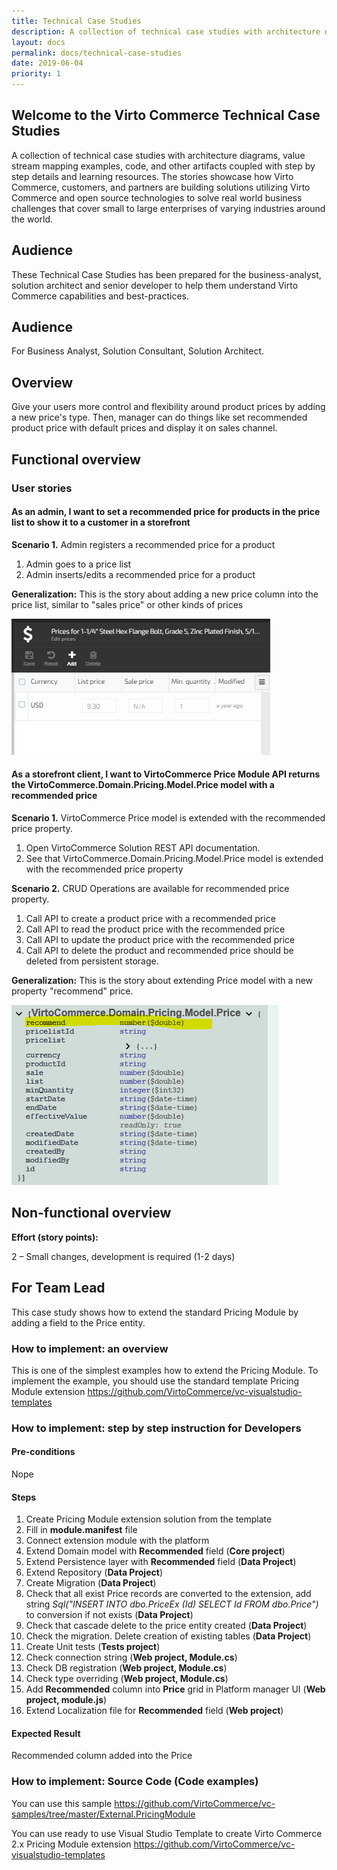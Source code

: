 ```yaml
---
title: Technical Case Studies
description: A collection of technical case studies with architecture diagrams, value stream mapping examples, code, and other artifacts coupled with step by step details and learning resources. The stories showcase how Virto Commerce, customers, and partners are building solutions utilizing Virto Commerce and open source technologies to solve real world business challenges that cover small to large enterprises of varying industries around the world.
layout: docs
permalink: docs/technical-case-studies
date: 2019-06-04
priority: 1
---
```

## Welcome to the Virto Commerce Technical Case Studies
A collection of technical case studies with architecture diagrams, value stream mapping examples, code, and other artifacts coupled with step by step details and learning resources.
The stories showcase how Virto Commerce, customers, and partners are building solutions utilizing Virto Commerce and open source technologies to solve real world business challenges that cover small to large enterprises of varying industries around the world.

## Audience
These Technical Case Studies has been prepared for the business-analyst, solution architect and senior developer to help them understand Virto Commerce capabilities and best-practices.

## Audience

For Business Analyst, Solution Consultant, Solution Architect.

## Overview
Give your users more control and flexibility around product prices by adding a new price's type. Then, manager can do things like set recommended product price with default prices and display it on sales channel.

## Functional overview

### User stories

#### As an admin, I want to set a recommended price for products in the price list to show it to a customer in a storefront

**Scenario 1.** Admin registers a recommended price for a product

1. Admin goes to a price list
1. Admin inserts/edits a recommended price for a product

**Generalization:** This is the story about adding a new price column into the price list, similar to "sales price" or other kinds of prices

![Recommended Price in Admin UI](../../assets/images/technical-case-studies/image2019-5-17_18-40-56.png)

#### As a storefront client, I want to VirtoCommerce Price Module API returns the VirtoCommerce.Domain.Pricing.Model.Price model with a recommended price

**Scenario 1.** VirtoCommerce Price model is extended with the recommended price property.
1. Open VirtoCommerce Solution REST API documentation.
1. See that VirtoCommerce.Domain.Pricing.Model.Price model is extended with the recommended price property

**Scenario 2.** CRUD Operations are available for recommended price property. 
1. Call API to create a product price with a recommended price
1. Call API to read the product price with the recommended price
1. Call API to update the product price with the recommended price
1. Call API to delete the product and recommended price should be deleted from persistent storage.

**Generalization:** This is the story about extending Price model with a new property "recommend" price.

![Recommended Price in Rest API](../../assets/images/technical-case-studies/image2019-5-21_12-7-38.png)

## Non-functional overview

**Effort (story points):**

2 – Small changes, development is required (1-2 days)


## For Team Lead

This case study shows how to extend the standard Pricing Module by adding a field to the Price entity.

### How to implement: an overview

This is one of the simplest examples how to extend the Pricing Module. To implement the example, you should use the standard template Pricing Module extension https://github.com/VirtoCommerce/vc-visualstudio-templates

### How to implement: step by step instruction for Developers

#### Pre-conditions
Nope

#### Steps
1.	Create Pricing Module extension solution from the template 
1.	Fill in **module.manifest** file
1.	Connect extension module with the platform
1.	Extend Domain model with **Recommended** field (**Core project**)
1.	Extend Persistence layer with **Recommended** field (**Data Project**)
1.	Extend Repository (**Data Project**)
1.	Create Migration (**Data Project**)
1. Check that all exist Price records are converted to the extension, add string *Sql("INSERT INTO dbo.PriceEx (Id) SELECT Id FROM dbo.Price")* to conversion if not exists (**Data Project**)
1.	Check that cascade delete to the price entity created (**Data Project**)
1. Check the migration. Delete creation of existing tables (**Data Project**)
1.	Create Unit tests (**Tests project**)
1.	Check connection string (**Web project, Module.cs**)
1.	Check DB registration (**Web project, Module.cs**)
1.	Check type overriding (**Web project, Module.cs**)
1.	Add **Recommended** column into **Price** grid in Platform manager UI (**Web project, module.js**)
1.	Extend Localization file for **Recommended** field (**Web project**)

#### Expected Result
Recommended column added into the Price

### How to implement: Source Code (Code examples)
You can use this sample https://github.com/VirtoCommerce/vc-samples/tree/master/External.PricingModule

You can use ready to use Visual Studio Template to create Virto Commerce 2.x Pricing Module extension https://github.com/VirtoCommerce/vc-visualstudio-templates